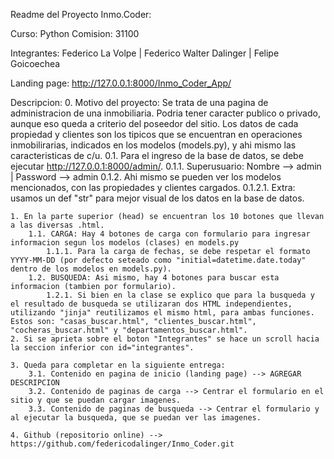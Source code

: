 Readme del Proyecto Inmo.Coder:

Curso: Python
Comision: 31100 

Integrantes: Federico La Volpe | Federico Walter Dalinger | Felipe Goicoechea

Landing page: http://127.0.0.1:8000/Inmo_Coder_App/

Descripcion:
    0. Motivo del proyecto: Se trata de una pagina de administracion de una inmobiliaria. Podria tener caracter publico o privado, aunque eso queda a criterio del poseedor del sitio. Los datos de cada propiedad y clientes son los tipicos que se encuentran en operaciones inmobilirarias, indicados en los modelos (models.py), y ahi mismo las caracteristicas de c/u.
        0.1. Para el ingreso de la base de datos, se debe ejecutar http://127.0.0.1:8000/admin/.
            0.1.1. Superusuario: Nombre --> admin | Password --> admin
            0.1.2. Ahi mismo se pueden ver los modelos mencionados, con las propiedades y clientes cargados.
                0.1.2.1. Extra: usamos un def "str" para mejor visual de los datos en la base de datos.

    1. En la parte superior (head) se encuentran los 10 botones que llevan a las diversas .html.
        1.1. CARGA: Hay 4 botones de carga con formulario para ingresar informacion segun los modelos (clases) en models.py
            1.1.1. Para la carga de fechas, se debe respetar el formato YYYY-MM-DD (por defecto seteado como "initial=datetime.date.today" dentro de los modelos en models.py).
        1.2. BUSQUEDA: Asi mismo, hay 4 botones para buscar esta informacion (tambien por formulario).
            1.2.1. Si bien en la clase se explico que para la busqueda y el resultado de busqueda se utilizaran dos HTML independientes, utilizando "jinja" reutilizamos el mismo html, para ambas funciones. Estos son: "casas_buscar.html", "clientes_buscar.html", "cocheras_buscar.html" y "departamentos_buscar.html".
    2. Si se aprieta sobre el boton "Integrantes" se hace un scroll hacia la seccion inferior con id="integrantes".
    
    3. Queda para completar en la siguiente entrega:
        3.1. Contenido en pagina de inicio (landing page) --> AGREGAR DESCRIPCION 
        3.2. Contenido de paginas de carga --> Centrar el formulario en el sitio y que se puedan cargar imagenes.
        3.3. Contenido de paginas de busqueda --> Centrar el formulario y al ejecutar la busqueda, que se puedan ver las imagenes.

    4. Github (repositorio online) --> https://github.com/federicodalinger/Inmo_Coder.git
    